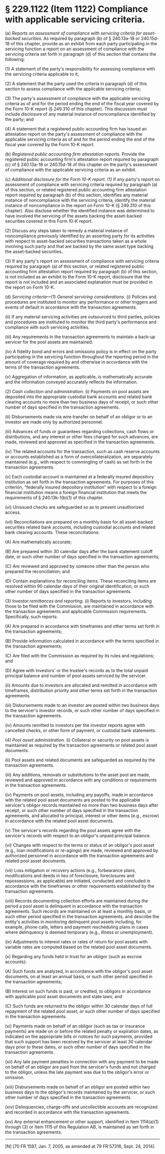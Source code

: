 # § 229.1122   (Item 1122) Compliance with applicable servicing criteria.

(a) *Reports on assessment of compliance with servicing criteria for asset-backed securities.* As required by paragraph (b) of § 240.13a-18 or 240.15d-18 of this chapter, provide as an exhibit from each party participating in the servicing function a report on an assessment of compliance with the servicing criteria set forth in paragraph (d) of this section that contains the following:


(1) A statement of the party's responsibility for assessing compliance with the servicing criteria applicable to it;


(2) A statement that the party used the criteria in paragraph (d) of this section to assess compliance with the applicable servicing criteria;


(3) The party's assessment of compliance with the applicable servicing criteria as of and for the period ending the end of the fiscal year covered by the Form 10-K report (§ 249.310 of this chapter). This discussion must include disclosure of any material instance of noncompliance identified by the party; and


(4) A statement that a registered public accounting firm has issued an attestation report on the party's assessment of compliance with the applicable servicing criteria as of and for the period ending the end of the fiscal year covered by the Form 10-K report.


(b) *Registered public accounting firm attestation reports.* Provide the registered public accounting firm's attestation report required by paragraph (c) of § 240.13a-18 or 240.15d-18 of this chapter on the party's assessment of compliance with the applicable servicing criteria as an exhibit.


(c) *Additional disclosure for the Form 10-K report.* (1) If any party's report on assessment of compliance with servicing criteria required by paragraph (a) of this section, or related registered public accounting firm attestation report required by paragraph (b) of this section, identifies any material instance of noncompliance with the servicing criteria, identify the material instance of noncompliance in the report on Form 10-K (§ 249.310 of this chapter). Also disclose whether the identified instance was determined to have involved the servicing of the assets backing the asset-backed securities covered in this Form 10-K report. 


(2) Discuss any steps taken to remedy a material instance of noncompliance previously identified by an asserting party for its activities with respect to asset-backed securities transactions taken as a whole involving such party and that are backed by the same asset type backing the asset-backed securities.


(3) If any party's report on assessment of compliance with servicing criteria required by paragraph (a) of this section, or related registered public accounting firm attestation report required by paragraph (b) of this section, is not included as an exhibit to the Form 10-K report, disclosure that the report is not included and an associated explanation must be provided in the report on Form 10-K.


(d) *Servicing criteria*—(1) *General servicing considerations.* (i) Policies and procedures are instituted to monitor any performance or other triggers and events of default in accordance with the transaction agreements.


(ii) If any material servicing activities are outsourced to third parties, policies and procedures are instituted to monitor the third party's performance and compliance with such servicing activities.


(iii) Any requirements in the transaction agreements to maintain a back-up servicer for the pool assets are maintained.


(iv) A fidelity bond and errors and omissions policy is in effect on the party participating in the servicing function throughout the reporting period in the amount of coverage required by and otherwise in accordance with the terms of the transaction agreements.


(v) Aggregation of information, as applicable, is mathematically accurate and the information conveyed accurately reflects the information.


(2) *Cash collection and administration.* (i) Payments on pool assets are deposited into the appropriate custodial bank accounts and related bank clearing accounts no more than two business days of receipt, or such other number of days specified in the transaction agreements.


(ii) Disbursements made via wire transfer on behalf of an obligor or to an investor are made only by authorized personnel.


(iii) Advances of funds or guarantees regarding collections, cash flows or distributions, and any interest or other fees charged for such advances, are made, reviewed and approved as specified in the transaction agreements.


(iv) The related accounts for the transaction, such as cash reserve accounts or accounts established as a form of overcollateralization, are separately maintained (e.g., with respect to commingling of cash) as set forth in the transaction agreements.


(v) Each custodial account is maintained at a federally insured depository institution as set forth in the transaction agreements. For purposes of this criterion, “federally insured depository institution” with respect to a foreign financial institution means a foreign financial institution that meets the requirements of § 240.13k-1(b)(1) of this chapter.


(vi) Unissued checks are safeguarded so as to prevent unauthorized access.


(vii) Reconciliations are prepared on a monthly basis for all asset-backed securities related bank accounts, including custodial accounts and related bank clearing accounts. These reconciliations:


(A) Are mathematically accurate;


(B) Are prepared within 30 calendar days after the bank statement cutoff date, or such other number of days specified in the transaction agreements;


(C) Are reviewed and approved by someone other than the person who prepared the reconciliation; and


(D) Contain explanations for reconciling items. These reconciling items are resolved within 90 calendar days of their original identification, or such other number of days specified in the transaction agreements.


(3) *Investor remittances and reporting.* (i) Reports to investors, including those to be filed with the Commission, are maintained in accordance with the transaction agreements and applicable Commission requirements. Specifically, such reports:


(A) Are prepared in accordance with timeframes and other terms set forth in the transaction agreements;


(B) Provide information calculated in accordance with the terms specified in the transaction agreements;


(C) Are filed with the Commission as required by its rules and regulations; and


(D) Agree with investors' or the trustee's records as to the total unpaid principal balance and number of pool assets serviced by the servicer.


(ii) Amounts due to investors are allocated and remitted in accordance with timeframes, distribution priority and other terms set forth in the transaction agreements.


(iii) Disbursements made to an investor are posted within two business days to the servicer's investor records, or such other number of days specified in the transaction agreements.


(iv) Amounts remitted to investors per the investor reports agree with cancelled checks, or other form of payment, or custodial bank statements.


(4) *Pool asset administration.* (i) Collateral or security on pool assets is maintained as required by the transaction agreements or related pool asset documents.


(ii) Pool assets and related documents are safeguarded as required by the transaction agreements.


(iii) Any additions, removals or substitutions to the asset pool are made, reviewed and approved in accordance with any conditions or requirements in the transaction agreements.


(iv) Payments on pool assets, including any payoffs, made in accordance with the related pool asset documents are posted to the applicable servicer's obligor records maintained no more than two business days after receipt, or such other number of days specified in the transaction agreements, and allocated to principal, interest or other items (e.g., escrow) in accordance with the related pool asset documents.


(v) The servicer's records regarding the pool assets agree with the servicer's records with respect to an obligor's unpaid principal balance.


(vi) Changes with respect to the terms or status of an obligor's pool asset (e.g., loan modifications or re-agings) are made, reviewed and approved by authorized personnel in accordance with the transaction agreements and related pool asset documents.


(vii) Loss mitigation or recovery actions (e.g., forbearance plans, modifications and deeds in lieu of foreclosure, foreclosures and repossessions, as applicable) are initiated, conducted and concluded in accordance with the timeframes or other requirements established by the transaction agreements.


(viii) Records documenting collection efforts are maintained during the period a pool asset is delinquent in accordance with the transaction agreements. Such records are maintained on at least a monthly basis, or such other period specified in the transaction agreements, and describe the entity's activities in monitoring delinquent pool assets including, for example, phone calls, letters and payment rescheduling plans in cases where delinquency is deemed temporary (e.g., illness or unemployment).


(ix) Adjustments to interest rates or rates of return for pool assets with variable rates are computed based on the related pool asset documents.


(x) Regarding any funds held in trust for an obligor (such as escrow accounts):


(A) Such funds are analyzed, in accordance with the obligor's pool asset documents, on at least an annual basis, or such other period specified in the transaction agreements;


(B) Interest on such funds is paid, or credited, to obligors in accordance with applicable pool asset documents and state laws; and


(C) Such funds are returned to the obligor within 30 calendar days of full repayment of the related pool asset, or such other number of days specified in the transaction agreements.


(xi) Payments made on behalf of an obligor (such as tax or insurance payments) are made on or before the related penalty or expiration dates, as indicated on the appropriate bills or notices for such payments, provided that such support has been received by the servicer at least 30 calendar days prior to these dates, or such other number of days specified in the transaction agreements.


(xii) Any late payment penalties in connection with any payment to be made on behalf of an obligor are paid from the servicer's funds and not charged to the obligor, unless the late payment was due to the obligor's error or omission.


(xiii) Disbursements made on behalf of an obligor are posted within two business days to the obligor's records maintained by the servicer, or such other number of days specified in the transaction agreements.


(xiv) Delinquencies, charge-offs and uncollectible accounts are recognized and recorded in accordance with the transaction agreements.


(xv) Any external enhancement or other support, identified in Item 1114(a)(1) through (3) or Item 1115 of this Regulation AB, is maintained as set forth in the transaction agreements.



---

[N] [70 FR 1597, Jan. 7, 2005, as amended at 79 FR 57316, Sept. 24, 2014]




